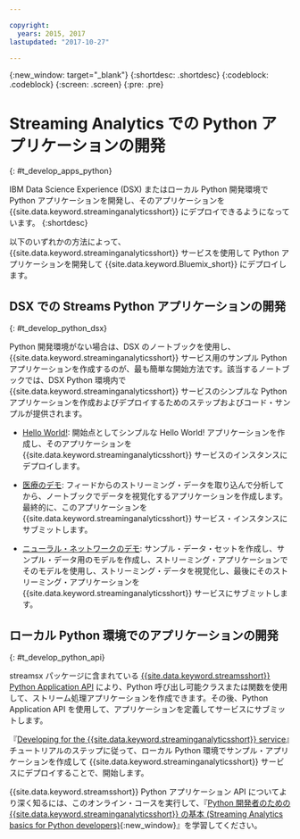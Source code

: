 ```yaml
---

copyright:
  years: 2015, 2017
lastupdated: "2017-10-27"

---
```


<!-- Attribute definitions -->
{:new_window: target="_blank"}
{:shortdesc: .shortdesc}
{:codeblock: .codeblock}
{:screen: .screen}
{:pre: .pre}

# Streaming Analytics での Python アプリケーションの開発
{: #t_develop_apps_python}

IBM Data Science Experience (DSX) またはローカル Python 開発環境で Python アプリケーションを開発し、そのアプリケーションを {{site.data.keyword.streaminganalyticsshort}} にデプロイできるようになっています。
{:shortdesc}

以下のいずれかの方法によって、{{site.data.keyword.streaminganalyticsshort}} サービスを使用して Python アプリケーションを開発して {{site.data.keyword.Bluemix_short}} にデプロイします。


## DSX での Streams Python アプリケーションの開発
{: #t_develop_python_dsx}

Python 開発環境がない場合は、DSX のノートブックを使用し、{{site.data.keyword.streaminganalyticsshort}} サービス用のサンプル Python アプリケーションを作成するのが、最も簡単な開始方法です。該当するノートブックでは、DSX Python 環境内で {{site.data.keyword.streaminganalyticsshort}} サービスのシンプルな Python アプリケーションを作成およびデプロイするためのステップおよびコード・サンプルが提供されます。

* [Hello World!](https://apsportal.ibm.com/exchange/public/entry/view/9fc33ce7301f10e21a9f92039ca9c6e8): 開始点としてシンプルな Hello World! アプリケーションを作成し、そのアプリケーションを {{site.data.keyword.streaminganalyticsshort}} サービスのインスタンスにデプロイします。

* [医療のデモ](https://apsportal.ibm.com/exchange/public/entry/view/9fc33ce7301f10e21a9f92039cad29a6): フィードからのストリーミング・データを取り込んで分析してから、ノートブックでデータを視覚化するアプリケーションを作成します。最終的に、このアプリケーションを {{site.data.keyword.streaminganalyticsshort}} サービス・インスタンスにサブミットします。

* [ニューラル・ネットワークのデモ](https://apsportal.ibm.com/exchange/public/entry/view/9fc33ce7301f10e21a9f92039ca60bb7): サンプル・データ・セットを作成し、サンプル・データ用のモデルを作成し、ストリーミング・アプリケーションでそのモデルを使用し、ストリーミング・データを視覚化し、最後にそのストリーミング・アプリケーションを {{site.data.keyword.streaminganalyticsshort}} サービスにサブミットします。

## ローカル Python 環境でのアプリケーションの開発
 {: #t_develop_python_api}

  streamsx パッケージに含まれている [{{site.data.keyword.streamsshort}} Python Application API](http://ibmstreams.github.io/streamsx.documentation/docs/python/python-appapi-devguide/#50-api-features) により、Python 呼び出し可能クラスまたは関数を使用して、ストリーム処理アプリケーションを作成できます。その後、Python Application API を使用して、アプリケーションを定義してサービスにサブミットします。

『[Developing for the {{site.data.keyword.streaminganalyticsshort}} service](http://ibmstreams.github.io/streamsx.documentation/docs/python/1.6/python-appapi-devguide-2a/index.html)』チュートリアルのステップに従って、ローカル Python 環境でサンプル・アプリケーションを作成して {{site.data.keyword.streaminganalyticsshort}} サービスにデプロイすることで、開始します。

{{site.data.keyword.streamsshort}} Python アプリケーション API についてより深く知るには、このオンライン・コースを実行して、『[Python 開発者のための {{site.data.keyword.streaminganalyticsshort}} の基本 (Streaming Analytics basics for Python developers)](https://developer.ibm.com/courses/all/streaming-analytics-basics-python-developers/){:new_window}』を学習してください。
